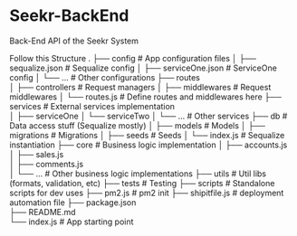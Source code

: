 # Seekr-BackEnd
Back-End API of the Seekr System

Follow this Structure
.
├── config                  # App configuration files
│   ├── sequalize.json        # Sequalize config
│   ├── serviceOne.json       # ServiceOne config
│   └── ...                 # Other configurations
├── routes                  
│   ├── controllers         # Request managers
│   ├── middlewares         # Request middlewares
│   └── routes.js           # Define routes and middlewares here
├── services                # External services implementation   
│   ├── serviceOne
│   └── serviceTwo
│   └── ...                 # Other services
├── db                      # Data access stuff  (Sequalize mostly)
│   ├── models              # Models
│   ├── migrations          # Migrations
│   ├── seeds               # Seeds
│   └── index.js            # Sequalize instantiation
├── core                    # Business logic implementation
│   ├── accounts.js         
│   ├── sales.js            
│   ├── comments.js              
│   └── ...                 # Other business logic implementations
├── utils                   # Util libs (formats, validation, etc)
├── tests                   # Testing
├── scripts                 # Standalone scripts for dev uses
├── pm2.js                  # pm2 init
├── shipitfile.js           # deployment automation file
├── package.json           
├── README.md         
└── index.js                  # App starting point